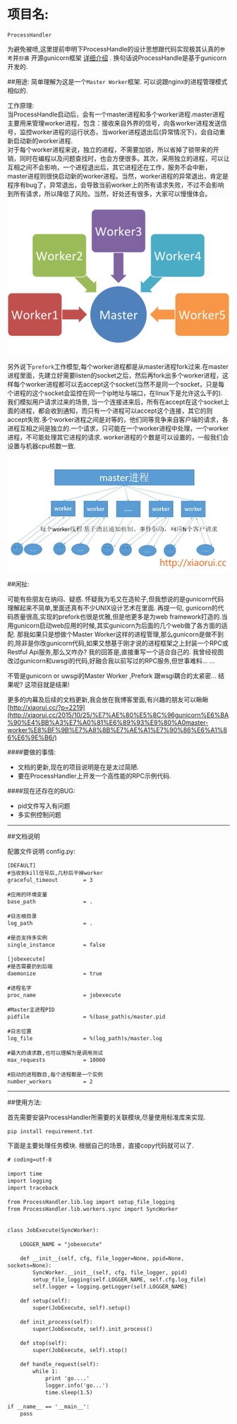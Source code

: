 # 项目名:
`ProcessHandler`  

为避免被喷,这里提前申明下ProcessHandle的设计思想跟代码实现极其认真的`参考`并`抄袭` 开源gunicorn框架 [详细介绍](http://gunicorn.org/) . 换句话说ProcessHandle是基于gunicorn开发的.

##用途:
简单理解为这是一个` Master Worker `框架. 可以说跟nginx的进程管理模式相似的.

工作原理:  
当ProcessHandle启动后，会有一个master进程和多个worker进程.master进程主要用来管理worker进程，包含：接收来自外界的信号，向各worker进程发送信号，监控worker进程的运行状态，当worker进程退出后(异常情况下)，会自动重新启动新的worker进程.   
对于每个worker进程来说，独立的进程，不需要加锁，所以省掉了锁带来的开销，同时在编程以及问题查找时，也会方便很多。其次，采用独立的进程，可以让互相之间不会影响，一个进程退出后，其它进程还在工作，服务不会中断，master进程则很快启动新的worker进程。当然，worker进程的异常退出，肯定是程序有bug了，异常退出，会导致当前worker上的所有请求失败，不过不会影响到所有请求，所以降低了风险。当然，好处还有很多，大家可以慢慢体会。  
![master worker frame](static/master_worker.png)

另外说下`prefork`工作模型,每个worker进程都是从master进程fork过来.在master进程里面，先建立好需要listen的socket之后，然后再fork出多个worker进程，这样每个worker进程都可以去accept这个socket(当然不是同一个socket，只是每个进程的这个socket会监控在同一个ip地址与端口，在linux下是允许这么干的).  
我们模拟用户请求过来的场景, 当一个连接进来后，所有在accept在这个socket上面的进程，都会收到通知，而只有一个进程可以accept这个连接，其它的则accept失败.多个worker进程之间是对等的，他们同等竞争来自客户端的请求，各进程互相之间是独立的.一个请求，只可能在一个worker进程中处理，一个worker进程，不可能处理其它进程的请求. worker进程的个数是可以设置的，一般我们会设置与机器cpu核数一致.

![master worker frame](static/prefork.jpg)

##闲扯:

可能有些朋友在纳闷、疑惑. 怀疑我为毛又在造轮子,但我想说的是gunicorn代码理解起来不简单,里面还真有不少UNIX设计艺术在里面. 再提一句, gunicorn的代码质量很高,实现的prefork也很是优雅,但是他更多是为web framework打造的.当用gunicorn启动web应用的时候,其实gunicorn为后面的几个web做了各方面的适配. 那我如果只是想做个Master Worker这样的进程管理,那么gunicorn是做不到的,除非是你改gunicorn代码,如果又想基于刚才说的进程框架之上封装一个RPC或Restful Api服务,那么又咋办?  我的回答是,直接重写一个适合自己的.  我曾经视图改过gunicorn和uwsgi的代码,好融合我以前写过的RPC服务,但世事难料... ...  

不管是gunicorn or uwsgi的Master Worker ,Prefork 跟wsgi耦合的太紧密... 结果呢? 这项目就是结果!  

更多的内幕及后续的文档更新,我会放在我博客里面,有兴趣的朋友可以瞅瞅 [http://xiaorui.cc/?p=2219](http://xiaorui.cc/2015/10/25/%E7%AE%80%E5%8C%96gunicorn%E6%BA%90%E4%BB%A3%E7%A0%81%E6%89%93%E9%80%A0master-worker%E8%BF%9B%E7%A8%8B%E7%AE%A1%E7%90%86%E6%A1%86%E6%9E%B6/)

####要做的事情:

* 文档的更新,现在的项目说明是在是太过简陋.
* 要在ProcessHandler上开发一个高性能的RPC示例代码. 

####现在还存在的BUG:
* pid文件写入有问题
* 多实例控制问题

----

##文档说明

配置文件说明 config.py:
```
[DEFAULT]
#当收到kill信号后,几秒后干掉worker
graceful_timeout        = 3

#应用的环境变量
base_path               = . 

#日志根目录
log_path                = .

#是否支持多实例
single_instance         = false

[jobexecute]
#是否需要扔到后端
daemonize               = true

#进程名字
proc_name               = jobexecute

#Master主进程PID
pidfile                 = %(base_path)s/master.pid

#日志位置
log_file                = %(log_path)s/master.log

#最大的请求数,也可以理解为是调用测试
max_requests            = 10000

#启动的进程数目,每个进程都是一个实例
number_workers          = 2

```
----

##使用方法:

首先需要安装ProcessHandler所需要的关联模块,尽量使用标准库来实现.

```
pip install requirement.txt
```

下面是主要处理任务模块.  根据自己的场景，直接copy代码就可以了.

```
# coding=utf-8

import time
import logging
import traceback

from ProcessHandler.lib.log import setup_file_logging
from ProcessHandler.lib.workers.sync import SyncWorker


class JobExecute(SyncWorker):

    LOGGER_NAME = "jobexecute"

    def __init__(self, cfg, file_logger=None, ppid=None, sockets=None):
        SyncWorker.__init__(self, cfg, file_logger, ppid)
        setup_file_logging(self.LOGGER_NAME, self.cfg.log_file)
        self.logger = logging.getLogger(self.LOGGER_NAME)

    def setup(self):
        super(JobExecute, self).setup()

    def init_process(self):
        super(JobExecute, self).init_process()

    def stop(self):
        super(JobExecute, self).stop()

    def handle_request(self):
        while 1:
            print 'go....'
            logger.info('go...')
            time.sleep(1.5)

if __name__ == '__main__':
    pass
```

